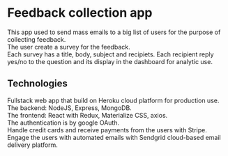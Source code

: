 # Feedback collection app  
This app used to send mass emails to a big list of users for the purpose of collecting feedback.  
The user create a survey for the feedback.  
Each survey has a title, body, subject and recipiets.
Each recipient reply yes/no to the question and its display in the dashboard for analytic use.  

## Technologies
Fullstack web app that build on Heroku cloud platform for production use. 
The backend: NodeJS, Express, MongoDB.  
The frontend: React with Redux, Materialize CSS, axios.  
The authentication is by google OAuth.  
Handle credit cards and receive payments from the users with Stripe.  
Engage the users with automated emails with Sendgrid cloud-based email delivery platform.  